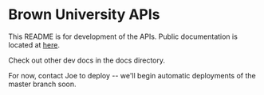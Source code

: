 Brown University APIs
=====================

This README is for development of the APIs. Public documentation is located at [here](http://api.students.brown.edu).

Check out other dev docs in the docs directory.

For now, contact Joe to deploy -- we'll begin automatic deployments of the master branch soon.